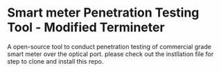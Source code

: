 # Smart meter Penetration Testing Tool - Modified Termineter
A open-source tool to conduct penetration testing of commercial grade smart meter over the optical port. please check out the instllation file for step to clone and install this repo.
